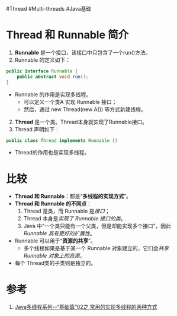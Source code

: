 #Thread #Multi-threads #Java基础 

# Thread 和 Runnable 简介
1. **Runnable** 是一个接口，该接口中只包含了一个run()方法。
2. Runnable 的定义如下：
```java
public interface Runnable {
    public abstract void run();
}
```

- Runnable 的作用是实现多线程。
	- 可以定义一个类A 实现 Runnable 接口；
	- 然后，通过 new Thread(new A()) 等方式新建线程。

2. **Thread** 是一个类。Thread本身就实现了Runnable接口。
3. Thread 声明如下：
```java
public class Thread implements Runnable {}
```
- Thread的作用也是实现多线程。

# 比较
- **Thread 和 Runnable**：都是“**多线程的实现方式**”。  
- **Thread 和 Runnable 的不同点**：  
	1. Thread 是类，而 Runnable 是*接口*；
	2. Thread 本身是*实现了 Runnable 接口的类*。
	3. Java 中“一个类只能有一个父类，但是却能实现多个接口”，因此 *Runnable 具有更好的扩展性*。  
- Runnable 可以用于“**资源的共享**”。
	- 多个线程如果是基于某一个 Runnable 对象建立的，它们会*共享 Runnable 对象上的资源*。  
- 每个 Thread类的子类则是独立的。

# 参考
1. [Java多线程系列--“基础篇”02之 常用的实现多线程的两种方式](https://www.cnblogs.com/skywang12345/p/3479063.html)